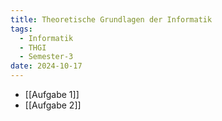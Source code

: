 ```yaml
---
title: Theoretische Grundlagen der Informatik
tags:
  - Informatik
  - THGI
  - Semester-3
date: 2024-10-17
---
```

- [[Aufgabe 1]]
- [[Aufgabe 2]]
